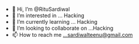 - 👋 Hi, I’m @RituSardiwal
- 👀 I’m interested in ... Hacking
- 🌱 I’m currently learning ... Hacking
- 💞️ I’m looking to collaborate on ...Hacking 
- 📫 How to reach me ...sardiwalteenu@gmail.com 

<!---
RituSardiwal/RituSardiwal is a ✨ special ✨ repository because its `README.md` (this file) appears on your GitHub profile.
You can click the Preview link to take a look at your changes.
--->
